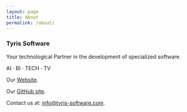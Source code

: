 ```yaml
---
layout: page
title: About
permalink: /about/
---
```



### Tyris Software

Your technological Partner in the development of specialized software.

AI	·	BI	·	TECH	·	TV

Our [Website](https://tyris-software.com).

Our [GitHub site](https://github.com/tyrissoftware).

Contact us at: [info@tyris-software.com](mailto:info@tyris-software.com).